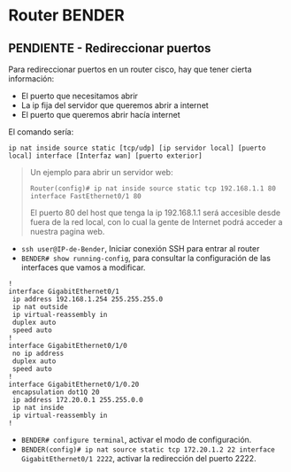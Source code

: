 
# Router BENDER

## PENDIENTE - Redireccionar puertos

Para redireccionar puertos en un router cisco, hay que tener cierta información:
* El puerto que necesitamos abrir
* La ip fija del servidor que queremos abrir a internet
* El puerto que queremos abrir hacía internet

El comando sería:
```
ip nat inside source static [tcp/udp] [ip servidor local] [puerto local] interface [Interfaz wan] [puerto exterior]
```

> Un ejemplo para abrir un servidor web:
> ```
> Router(config)# ip nat inside source static tcp 192.168.1.1 80 interface FastEthernet0/1 80
> ```
>
> El puerto 80 del host que tenga la ip 192.168.1.1 será accesible desde fuera de la red local, con lo cual la gente de Internet podrá acceder a nuestra pagina web.

* `ssh user@IP-de-Bender`, Iniciar conexión SSH para entrar al router
* `BENDER# show running-config`, para consultar la configuración de las interfaces que vamos a modificar.

```
!
interface GigabitEthernet0/1
 ip address 192.168.1.254 255.255.255.0
 ip nat outside
 ip virtual-reassembly in
 duplex auto
 speed auto
!         
interface GigabitEthernet0/1/0
 no ip address
 duplex auto
 speed auto
!         
interface GigabitEthernet0/1/0.20
 encapsulation dot1Q 20
 ip address 172.20.0.1 255.255.0.0
 ip nat inside
 ip virtual-reassembly in
!
```

* `BENDER# configure terminal`, activar el modo de configuración.
* `BENDER(config)# ip nat source static tcp 172.20.1.2 22 interface GigabitEthernet0/1 2222`, activar la redirección del puerto 2222.
